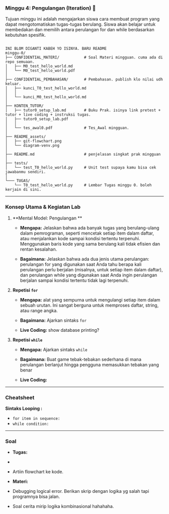 ### Minggu 4: Pengulangan (Iteration) 🔄

Tujuan minggu ini adalah mengajarkan siswa cara membuat program yang dapat mengotomatiskan tugas-tugas berulang. Siswa akan belajar untuk membedakan dan memilih antara perulangan for dan while berdasarkan kebutuhan spesifik.

```

INI BLOM DIGANTI KABEH YO ISINYA. BARU README
minggu-0/
├── CONFIDENTIAL_MATERI/           # Soal Materi mingguan. cuma ada di repo semuaan.      
│   ├── M0_test_hello_world.md           
│   └── M0_test_hello_world.pdf  
│ 
├── CONFIDENTIAL_PEMBAHASAN/       # Pembahasan. publish klo nilai udh keluar.         
│   ├── kunci_T0_test_hello_world.md   
│   │   
│   └── kunci_M0_test_hello_world.md    
│  
├── KONTEN_TUTOR/                   
│   ├── tutor0_setup_lab.md        # Buku Prak. isinya link pretest + tutor + live coding + instruksi tugas.
│   ├── tutor0_setup_lab.pdf      
│   │   
│   └── tes_awal0.pdf              # Tes_Awal mingguan.      
│   
├── README_assets/                 
│   ├── git-flowchart.png
│   └── diagram-venv.png
│
├── README.md                      # penjelasan singkat prak mingguan                       
│ 
├── tests/
│   └── test_T0_hello_world.py     # Unit test supaya kamu bisa cek jawabanmu sendiri.
│            
└─── TUGAS/                   
    └── T0_test_hello_world.py     # Lembar Tugas minggu 0. boleh kerjain di sini.
```

---

### Konsep Utama & Kegiatan Lab

1. **Mental Model: Pengulangan **  
   
   * **Mengapa:** Jelaskan bahwa ada banyak tugas yang berulang-ulang dalam pemrograman, seperti mencetak setiap item dalam daftar, atau menjalankan kode sampai kondisi tertentu terpenuhi. Menggunakan baris kode yang sama berulang kali tidak efisien dan rentan kesalahan.  
  
   
   * **Bagaimana:**  Jelaskan bahwa ada dua jenis utama perulangan: perulangan for yang digunakan saat Anda tahu berapa kali perulangan perlu berjalan (misalnya, untuk setiap item dalam daftar), dan perulangan while yang digunakan saat Anda ingin perulangan berjalan sampai kondisi tertentu tidak lagi terpenuhi.  

2. **Repetisi `for`**  
   
   * **Mengapa:** alat yang sempurna untuk mengulangi setiap item dalam sebuah urutan. Ini sangat berguna untuk memproses daftar, string, atau range angka.
   
   * **Bagaimana:** Ajarkan sintaks `for`  
   
   * **Live Coding:** show database printing?

3. **Repetisi `while`**  

   * **Mengapa:** Ajarkan sintaks `while`  
   
   * **Bagaimana:** Buat game tebak-tebakan sederhana di mana perulangan berlanjut hingga pengguna memasukkan tebakan yang benar  
   
   * **Live Coding:** 
---

### Cheatsheet

**Sintaks Looping :**
* `for item in sequence:`
* `while condition:`

---

### Soal

* **Tugas:** 
*  
*  Artiin flowchart ke kode.


* **Materi:** 
* Debugging logical error. Berikan skrip dengan logika yg salah tapi programnya bisa jalan.
* Soal cerita mirip logika kombinasional hahahaha.
